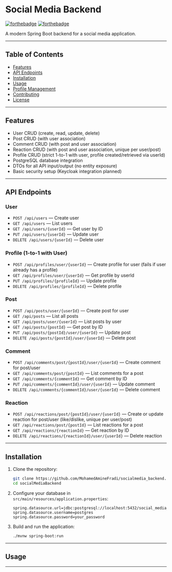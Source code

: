 # Social Media Backend

  [![forthebadge](http://forthebadge.com/images/badges/made-with-java.svg)](http://forthebadge.com)
  [![forthebadge](http://forthebadge.com/images/badges/built-with-love.svg)](http://forthebadge.com)


A modern Spring Boot backend for a social media application. 

---

## Table of Contents

- [Features](#features)
- [API Endpoints](#api-endpoints)
- [Installation](#installation)
- [Usage](#usage)
- [Profile Management](#profile-management)
- [Contributing](#contributing)
- [License](#license)

---

## Features

- User CRUD (create, read, update, delete)
- Post CRUD (with user association)
- Comment CRUD (with post and user association)
- Reaction CRUD (with post and user association, unique per user/post)
- Profile CRUD (strict 1-to-1 with user, profile created/retrieved via userId)
- PostgreSQL database integration
- DTOs for all API input/output (no entity exposure)
- Basic security setup (Keycloak integration planned)

---

## API Endpoints

### User
- `POST /api/users` — Create user
- `GET /api/users` — List users
- `GET /api/users/{userId}` — Get user by ID
- `PUT /api/users/{userId}` — Update user
- `DELETE /api/users/{userId}` — Delete user

### Profile (1-to-1 with User)
- `POST /api/profiles/user/{userId}` — Create profile for user (fails if user already has a profile)
- `GET /api/profiles/user/{userId}` — Get profile by userId
- `PUT /api/profiles/{profileId}` — Update profile
- `DELETE /api/profiles/{profileId}` — Delete profile

### Post
- `POST /api/posts/user/{userId}` — Create post for user
- `GET /api/posts` — List all posts
- `GET /api/posts/user/{userId}` — List posts by user
- `GET /api/posts/{postId}` — Get post by ID
- `PUT /api/posts/{postId}/user/{userId}` — Update post
- `DELETE /api/posts/{postId}/user/{userId}` — Delete post

### Comment
- `POST /api/comments/post/{postId}/user/{userId}` — Create comment for post/user
- `GET /api/comments/post/{postId}` — List comments for a post
- `GET /api/comments/{commentId}` — Get comment by ID
- `PUT /api/comments/{commentId}/user/{userId}` — Update comment
- `DELETE /api/comments/{commentId}/user/{userId}` — Delete comment

### Reaction
- `POST /api/reactions/post/{postId}/user/{userId}` — Create or update reaction for post/user (like/dislike, unique per user/post)
- `GET /api/reactions/post/{postId}` — List reactions for a post
- `GET /api/reactions/{reactionId}` — Get reaction by ID
- `DELETE /api/reactions/{reactionId}/user/{userId}` — Delete reaction

---

## Installation

1. Clone the repository:
   ```bash
   git clone https://github.com/MohamedAmineFradi/socialmedia_backend.git
   cd socialMediaBackend
   ```
2. Configure your database in `src/main/resources/application.properties`:
   ```properties
   spring.datasource.url=jdbc:postgresql://localhost:5432/social_media_db
   spring.datasource.username=postgres
   spring.datasource.password=your_password
   ```
3. Build and run the application:
   ```bash
   ./mvnw spring-boot:run
   ```

---

## Usage


---




